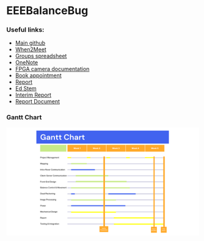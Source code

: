 # EEEBalanceBug

### Useful links:
* [Main github](https://github.com/hakanmerdan/EEEBalanceBug)
* [When2Meet](https://www.when2meet.com/?20113161-Gyo7p)
* [Groups spreadsheet](https://imperiallondon-my.sharepoint.com/:x:/g/personal/hm4417_ic_ac_uk/EUaUsJREKT1OjnP64Lxzzj0B8Ukt0M3FKwPdenaBU0SBVA?e=ntA0z6)
* [OneNote](https://imperiallondon-my.sharepoint.com/personal/ac2021_ic_ac_uk/_layouts/OneNote.aspx?id=%2Fpersonal%2Fac2021_ic_ac_uk%2FDocuments%2FNotebooks%2F%5BYEAR%202%5D%20Design%20Project)
* [FPGA camera documentation](https://github.com/edstott/EEE2Rover)
* [Book appointment](https://outlook.office365.com/owa/calendar/EEEStudentStaffMeetings@ImperialLondon.onmicrosoft.com/bookings/s/4LzT3SYhjUyp3ds6tcLOAg2)
* [Report](https://www.overleaf.com/3493489674mcnqckgxrqzh)
* [Ed Stem](https://edstem.org/us/courses/39835/discussion/3139049)
* [Interim Report](https://imperiallondon-my.sharepoint.com/personal/ag1421_ic_ac_uk/_layouts/15/doc.aspx?sourcedoc={171a1bc9-ff15-4e1a-bf86-3ad2c7291123}&action=edit)
* [Report Document](https://imperiallondon-my.sharepoint.com/:w:/g/personal/ac2021_ic_ac_uk/EfYSGsEUYoNOriElocN41cUBBebUKeO8zwkJNSMaI5s-Yg)

### Gantt Chart
<img src="GanttChart.png"
     alt="Markdown Monster icon"
     style="float: left; margin-right: 10px;" />
